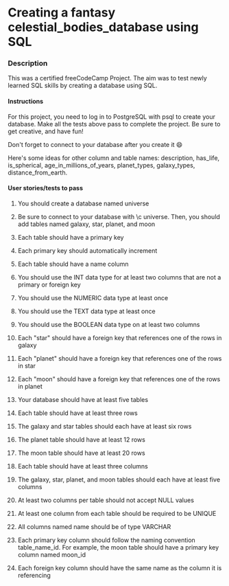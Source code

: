 # Creating a fantasy celestial_bodies_database using SQL

### Description

This was a certified freeCodeCamp Project. The aim was to test newly learned SQL skills by creating a database using SQL.

#### Instructions

For this project, you need to log in to PostgreSQL with psql to create your database. Make all the tests above pass to complete the project. Be sure to get creative, and have fun!

Don't forget to connect to your database after you create it 😄

Here's some ideas for other column and table names: description, has_life, is_spherical, age_in_millions_of_years, planet_types, galaxy_types, distance_from_earth.

#### User stories/tests to pass

1. You should create a database named universe

2. Be sure to connect to your database with \c universe. Then, you should add tables named galaxy, star, planet, and moon

3. Each table should have a primary key

4. Each primary key should automatically increment

5. Each table should have a name column

6. You should use the INT data type for at least two columns that are not a primary or foreign key

7. You should use the NUMERIC data type at least once

8. You should use the TEXT data type at least once

9. You should use the BOOLEAN data type on at least two columns

10. Each "star" should have a foreign key that references one of the rows in galaxy

11. Each "planet" should have a foreign key that references one of the rows in star

12. Each "moon" should have a foreign key that references one of the rows in planet

13. Your database should have at least five tables

14. Each table should have at least three rows

15. The galaxy and star tables should each have at least six rows

16. The planet table should have at least 12 rows

17. The moon table should have at least 20 rows

18. Each table should have at least three columns

19. The galaxy, star, planet, and moon tables should each have at least five columns

20. At least two columns per table should not accept NULL values

21. At least one column from each table should be required to be UNIQUE

22. All columns named name should be of type VARCHAR

23. Each primary key column should follow the naming convention table_name_id. For example, the moon table should have a primary key column named moon_id

24. Each foreign key column should have the same name as the column it is referencing

